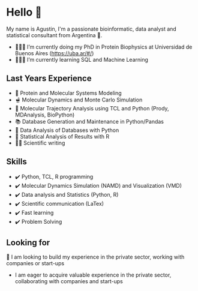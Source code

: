 # Hello 👋
My name is Agustin, I'm a passionate bioinformatic, data analyst and statistical consultant from Argentina 🧉.

* 👨🏾‍🎓 I’m currently doing my PhD in Protein Biophysics at Universidad de Buenos Aires (https://uba.ar/#/)
* 👨🏾‍💻 I’m currently learning SQL and Machine Learning

## Last Years Experience

* 🧬 Protein and Molecular Systems Modeling
* 🫕 Molecular Dynamics and Monte Carlo Simulation
* 📏 Molecular Trajectory Analysis using TCL and Python (Prody, MDAnalysis, BioPython)
* 📚 Database Generation and Maintenance in Python/Pandas
* 🔭 Data Analysis of Databases with Python
* 🔬 Statistical Analysis of Results with R
* ✍🏿 Scientific writing

## Skills

* ✔️ Python, TCL, R programming
* ✔️ Molecular Dynamics Simulation (NAMD) and Visualization (VMD)
* ✔️ Data analysis and Statistics (Python, R)
* ✔️ Scientific communication (LaTex)
* ✔️ Fast learning
* ✔️ Problem Solving

## Looking for

🎯 I am looking to build my experience in the private sector, working with companies or start-ups
* I am eager to acquire valuable experience in the private sector, collaborating with companies and start-ups
